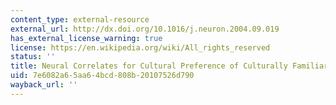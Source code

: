 ```yaml
---
content_type: external-resource
external_url: http://dx.doi.org/10.1016/j.neuron.2004.09.019
has_external_license_warning: true
license: https://en.wikipedia.org/wiki/All_rights_reserved
status: ''
title: Neural Correlates for Cultural Preference of Culturally Familiar Drinks
uid: 7e6082a6-5aa6-4bcd-808b-20107526d790
wayback_url: ''
---
```

